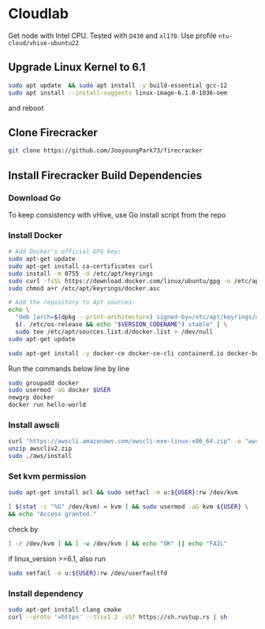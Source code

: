 # Cloudlab
Get node with Intel CPU. Tested with `D430` and `xl170`.
Use profile `ntu-cloud/vhive-ubuntu22`

## Upgrade Linux Kernel to 6.1

```bash
sudo apt update  && sudo apt install -y build-essential gcc-12
sudo apt install --install-suggests linux-image-6.1.0-1036-oem
```

and reboot

## Clone Firecracker
```bash
git clone https://github.com/JooyoungPark73/firecracker
```

## Install Firecracker Build Dependencies

### Download Go
To keep consistency with vHive, use Go install script from the repo

### Install Docker

```bash
# Add Docker's official GPG key:
sudo apt-get update
sudo apt-get install ca-certificates curl
sudo install -m 0755 -d /etc/apt/keyrings
sudo curl -fsSL https://download.docker.com/linux/ubuntu/gpg -o /etc/apt/keyrings/docker.asc
sudo chmod a+r /etc/apt/keyrings/docker.asc

# Add the repository to Apt sources:
echo \
  "deb [arch=$(dpkg --print-architecture) signed-by=/etc/apt/keyrings/docker.asc] https://download.docker.com/linux/ubuntu \
  $(. /etc/os-release && echo "$VERSION_CODENAME") stable" | \
  sudo tee /etc/apt/sources.list.d/docker.list > /dev/null
sudo apt-get update
```

```bash
sudo apt-get install -y docker-ce docker-ce-cli containerd.io docker-buildx-plugin docker-compose-plugin
```

Run the commands below line by line
```bash
sudo groupadd docker
sudo usermod -aG docker $USER 
newgrp docker
docker run hello-world
```

### Install awscli

```bash
curl "https://awscli.amazonaws.com/awscli-exe-linux-x86_64.zip" -o "awscliv2.zip"
unzip awscliv2.zip
sudo ./aws/install
```

### Set kvm permission

```bash
sudo apt-get install acl && sudo setfacl -m u:${USER}:rw /dev/kvm
```

```bash
[ $(stat -c "%G" /dev/kvm) = kvm ] && sudo usermod -aG kvm ${USER} \
&& echo "Access granted."
```

check by

```bash
[ -r /dev/kvm ] && [ -w /dev/kvm ] && echo "OK" || echo "FAIL"
```

if linux_version >=6.1, also run

```bash
sudo setfacl -m u:${USER}:rw /dev/userfaultfd
```

### Install dependency

```bash
sudo apt-get install clang cmake
curl --proto '=https' --tlsv1.2 -sSf https://sh.rustup.rs | sh
```